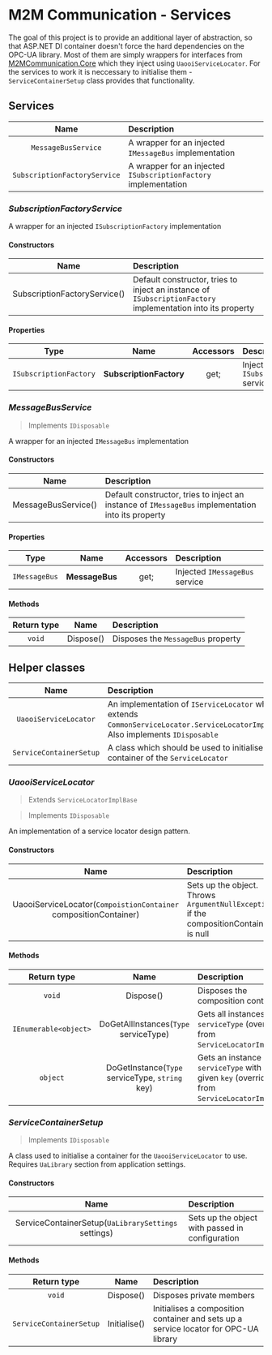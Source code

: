 # M2M Communication - Services

The goal of this project is to provide an additional layer of abstraction, so that ASP.NET DI container doesn't force the hard dependencies on the OPC-UA library. Most of them are simply wrappers for interfaces from [M2MCommunication.Core](../M2MCommunication.Core/README.md) which they inject using `UaooiServiceLocator`. For the services to work it is neccessary to initialise them - `ServiceContainerSetup` class provides that functionality.

## Services

| Name | Description |
|:----:|:-----|
| `MessageBusService` | A wrapper for an injected `IMessageBus` implementation |
| `SubscriptionFactoryService` | A wrapper for an injected `ISubscriptionFactory` implementation |

### *SubscriptionFactoryService*

A wrapper for an injected `ISubscriptionFactory` implementation

#### Constructors

| Name | Description |
|:----:|:------------|
|SubscriptionFactoryService()| Default constructor, tries to inject an instance of `ISubscriptionFactory` implementation into its property |

#### Properties

| Type | Name | Accessors | Description |
|:----:|:----:|:---------:|:------------|
| `ISubscriptionFactory` |**SubscriptionFactory**| get; | Injected `ISubscriptionFactory` service |

### *MessageBusService*

> Implements `IDisposable`

A wrapper for an injected `IMessageBus` implementation

#### Constructors

| Name | Description |
|:----:|:------------|
| MessageBusService() | Default constructor, tries to inject an instance of `IMessageBus` implementation into its property |

#### Properties

| Type | Name | Accessors | Description |
|:----:|:----:|:---------:|:------------|
| `IMessageBus` |**MessageBus**| get; | Injected `IMessageBus` service |

#### Methods

| Return type | Name |  Description |
|:----:|:----:|:------------|
| `void` | Dispose() | Disposes the `MessageBus` property |

## Helper classes

| Name | Description |
|:----:|:-----|
| `UaooiServiceLocator` | An implementation of `IServiceLocator` which extends `CommonServiceLocator.ServiceLocatorImplBase`. Also implements `IDisposable` |
| `ServiceContainerSetup` | A class which should be used to initialise a DI container of the `ServiceLocator` |

### *UaooiServiceLocator*

> Extends `ServiceLocatorImplBase`

> Implements `IDisposable`

An implementation of a service locator design pattern.

#### Constructors

| Name | Description |
|:----:|:------------|
| UaooiServiceLocator(`CompoistionContainer` compositionContainer) | Sets up the object. Throws `ArgumentNullException` if the compositionContainer is null |

#### Methods

| Return type | Name |  Description |
|:----:|:----:|:------------|
| `void` | Dispose() | Disposes the composition container |
| `IEnumerable<object>` | DoGetAllInstances(`Type` serviceType) | Gets all instances of the `serviceType` (overriden from `ServiceLocatorImplBase`) |
| `object` | DoGetInstance(`Type` serviceType, `string` key) | Gets an instance of the `serviceType` with the given `key` (overriden from `ServiceLocatorImplBase`) |

### *ServiceContainerSetup*

> Implements `IDisposable`

A class used to initialise a container for the `UaooiServiceLocator` to use. Requires `UaLibrary` section from application settings.

#### Constructors

| Name | Description |
|:----:|:------------|
| ServiceContainerSetup(`UaLibrarySettings` settings) | Sets up the object with passed in configuration |

#### Methods

| Return type | Name |  Description |
|:----:|:----:|:------------|
| `void` | Dispose() | Disposes private members |
| `ServiceContainerSetup` | Initialise() | Initialises a composition container and sets up a service locator for OPC-UA library |
